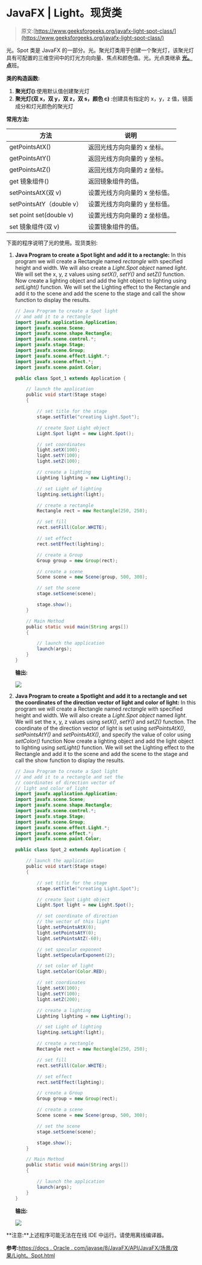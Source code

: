 # JavaFX | Light。现货类

> 原文:[https://www.geeksforgeeks.org/javafx-light-spot-class/](https://www.geeksforgeeks.org/javafx-light-spot-class/)

光。Spot 类是 JavaFX 的一部分。光。聚光灯类用于创建一个聚光灯，该聚光灯具有可配置的三维空间中的灯光方向向量、焦点和颜色值。光。光点类继承 **[光。](https://www.geeksforgeeks.org/javafx-light-point-class/)点**班。

**类的构造函数:**

1.  **聚光灯()**:使用默认值创建聚光灯
2.  **聚光灯(双 x，双 y，双 z，双 s，颜色 c)** :创建具有指定的 x，y，z 值，镜面成分和灯光颜色的聚光灯

**常用方法:**

| 方法 | 说明 |
| --- | --- |
| getPointsAtX() | 返回光线方向向量的 x 坐标。 |
| getPointsAtY() | 返回光线方向向量的 y 坐标。 |
| getPointsAtZ() | 返回光线方向向量的 z 坐标。 |
| get 镜象组件() | 返回镜象组件的值。 |
| setPointsAtX(双 v) | 设置光线方向向量的 x 坐标值。 |
| setPointsAtY（double v） | 设置光线方向向量的 y 坐标值。 |
| set point set(double v) | 设置光线方向向量的 z 坐标值。 |
| set 镜象组件(双 v) | 设置镜象组件的值。 |

下面的程序说明了光的使用。现货类别:

1.  **Java Program to create a Spot light and add it to a rectangle:** In this program we will create a Rectangle named *rectangle* with specified height and width. We will also create a *Light.Spot object* named *light*. We will set the x, y, z values using *setX()*, *setY()* and *setZ()* function. Now create a lighting object and add the light object to lighting using *setLight()* function. We will set the Lighting effect to the Rectangle and add it to the scene and add the scene to the stage and call the show function to display the results.

    ```java
    // Java Program to create a Spot light
    // and add it to a rectangle
    import javafx.application.Application;
    import javafx.scene.Scene;
    import javafx.scene.shape.Rectangle;
    import javafx.scene.control.*;
    import javafx.stage.Stage;
    import javafx.scene.Group;
    import javafx.scene.effect.Light.*;
    import javafx.scene.effect.*;
    import javafx.scene.paint.Color;

    public class Spot_1 extends Application {

        // launch the application
        public void start(Stage stage)
        {

            // set title for the stage
            stage.setTitle("creating Light.Spot");

            // create Spot Light object
            Light.Spot light = new Light.Spot();

            // set coordinates
            light.setX(100);
            light.setY(100);
            light.setZ(100);

            // create a lighting
            Lighting lighting = new Lighting();

            // set Light of lighting
            lighting.setLight(light);

            // create a rectangle
            Rectangle rect = new Rectangle(250, 250);

            // set fill
            rect.setFill(Color.WHITE);

            // set effect
            rect.setEffect(lighting);

            // create a Group
            Group group = new Group(rect);

            // create a scene
            Scene scene = new Scene(group, 500, 300);

            // set the scene
            stage.setScene(scene);

            stage.show();
        }

        // Main Method
        public static void main(String args[])
        {

            // launch the application
            launch(args);
        }
    }
    ```

    **输出:**

    ![](img/4f289c6b5e8080b54bbaea80bd66837e.png)

2.  **Java Program to create a Spotlight and add it to a rectangle and set the coordinates of the direction vector of light and color of light:** In this program we will create a Rectangle named *rectangle* with specified height and width. We will also create a *Light.Spot object* named *light*. We will set the x, y, z values using *setX()*, *setY()* and *setZ()* function. The coordinate of the direction vector of light is set using *setPointsAtX()*, *setPointsAtY()* and *setPointsAtX()*, and specify the value of color using *setColor()* function Now create a lighting object and add the light object to lighting using *setLight()* function. We will set the Lighting effect to the Rectangle and add it to the scene and add the scene to the stage and call the show function to display the results.

    ```java
    // Java Program to create a Spot light
    // and add it to a rectangle and set the
    // coordinates of direction vector of 
    // light and color of light
    import javafx.application.Application;
    import javafx.scene.Scene;
    import javafx.scene.shape.Rectangle;
    import javafx.scene.control.*;
    import javafx.stage.Stage;
    import javafx.scene.Group;
    import javafx.scene.effect.Light.*;
    import javafx.scene.effect.*;
    import javafx.scene.paint.Color;

    public class Spot_2 extends Application {

        // launch the application
        public void start(Stage stage)
        {

            // set title for the stage
            stage.setTitle("creating Light.Spot");

            // create Spot Light object
            Light.Spot light = new Light.Spot();

            // set coordinate of direction
            // the vector of this light
            light.setPointsAtX(0);
            light.setPointsAtY(0);
            light.setPointsAtZ(-60);

            // set specular exponent
            light.setSpecularExponent(2);

            // set color of light
            light.setColor(Color.RED);

            // set coordinates
            light.setX(100);
            light.setY(100);
            light.setZ(200);

            // create a lighting
            Lighting lighting = new Lighting();

            // set Light of lighting
            lighting.setLight(light);

            // create a rectangle
            Rectangle rect = new Rectangle(250, 250);

            // set fill
            rect.setFill(Color.WHITE);

            // set effect
            rect.setEffect(lighting);

            // create a Group
            Group group = new Group(rect);

            // create a scene
            Scene scene = new Scene(group, 500, 300);

            // set the scene
            stage.setScene(scene);

            stage.show();
        }

        // Main Method
        public static void main(String args[])
        {

            // launch the application
            launch(args);
        }
    }
    ```

    **输出:**

    ![](img/7798266d50f725978f4271850fdd289d.png)

**注意:**上述程序可能无法在在线 IDE 中运行。请使用离线编译器。

**参考:**[https://docs . Oracle . com/javase/8/JavaFX/API/JavaFX/场景/效果/Light。Spot.html](https://docs.oracle.com/javase/8/javafx/api/javafx/scene/effect/Light.Spot.html)